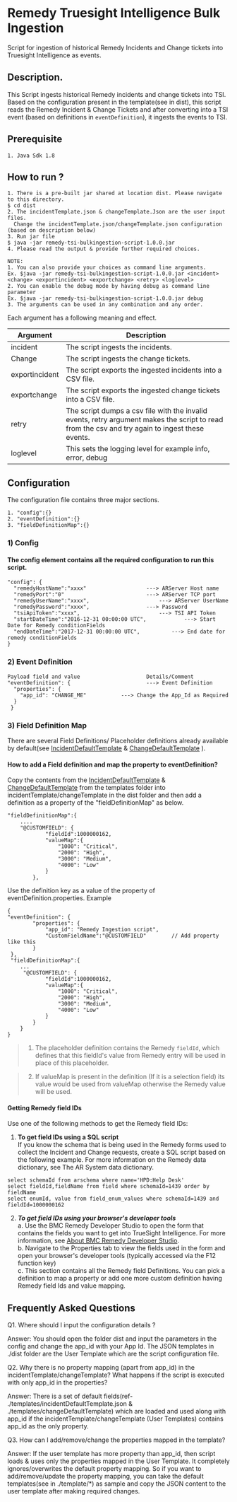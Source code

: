 # Remedy Truesight Intelligence Bulk Ingestion

Script for ingestion of historical Remedy Incidents and Change tickets into Truesight Intelligence as events.

## Description.

This Script ingests historical Remedy incidents and change tickets into TSI. Based on the configuration present in the template(see in dist), this script reads the Remedy Incident & Change Tickets and after converting into a TSI event (based on definitions in  `eventDefinition`), it ingests the events to TSI.

## Prerequisite 
```
1. Java Sdk 1.8

```

## How to run ?
```
1. There is a pre-built jar shared at location dist. Please navigate to this directory.
$ cd dist
2. The incidentTemplate.json & changeTemplate.Json are the user input files.
  Change the incidentTemplate.json/changeTemplate.json configuration (based on description below)
3. Run jar file
$ java -jar remedy-tsi-bulkingestion-script-1.0.0.jar
4. Please read the output & provide further required choices.
```
```
NOTE:
1. You can also provide your choices as command line arguments.
Ex. $java -jar remedy-tsi-bulkingestion-script-1.0.0.jar <incident> <change> <exportincident> <exportchange> <retry> <loglevel>
2. You can enable the debug mode by having debug as command line parameter 
Ex. $java -jar remedy-tsi-bulkingestion-script-1.0.0.jar debug
3. The arguments can be used in any combination and any order.
```
 Each argument has a following meaning and effect.
 
   | Argument        | Description													|
   |-----------------|---------------------------------------------------------------|
   |incident		 | The script ingests the incidents.     			 		| 
   |Change			 | The script ingests the change tickets.			   	   	|
   |exportincident   | The script exports the ingested incidents into a CSV file.     |
   |exportchange     | The script exports the ingested change tickets into a CSV file.|
   |retry		     | The script dumps a csv file with the invalid events, retry argument makes the script to read from the csv and try again to ingest these events.|
   |loglevel          | This sets the logging level	for example info, error, debug		|

## Configuration
   The configuration file contains three major sections.

    1. "config":{}
    2. "eventDefinition":{}
    3. "fieldDefinitionMap":{}


### 1) Config

#### The config element contains all the required configuration to run this script.
```
"config": {
  "remedyHostName":"xxxx"  					---> ARServer Host name
  "remedyPort":"0"  						---> ARServer TCP port
  "remedyUserName":"xxxx",  					---> ARServer UserName
  "remedyPassword":"xxxx",					---> Password
  "tsiApiToken":"xxxx",       					---> TSI API Token
  "startDateTime":"2016-12-31 00:00:00 UTC", 	 		---> Start Date for Remedy conditionFields
  "endDateTime":"2017-12-31 00:00:00 UTC", 			---> End date for remedy conditionFields
}

```


### 2) Event Definition
```
Payload field and value						Details/Comment
"eventDefinition": {						---> Event Definition
  "properties": {
    "app_id": "CHANGE_ME" 			---> Change the App_Id as Required
  }
 }
```

### 3) Field Definition Map

There are several Field Definitions/ Placeholder definitions already available by default(see [IncidentDefaultTemplate](https://github.com/boundary/remedy-tsi-bulkingestion-script/blob/master/templates/incidentDefaultTemplate.json) & [ChangeDefaultTemplate](https://github.com/boundary/remedy-tsi-bulkingestion-script/blob/master/templates/changeDefaultTemplate.json) ).

#### How to add a Field definition and map the property to eventDefinition?
Copy the contents from the [IncidentDefaultTemplate](https://github.com/boundary/remedy-tsi-bulkingestion-script/blob/master/templates/incidentDefaultTemplate.json) & [ChangeDefaultTemplate](https://github.com/boundary/remedy-tsi-bulkingestion-script/blob/master/templates/changeDefaultTemplate.json) from the templates folder into incidentTemplate/changeTemplate in the dist folder and then add a definition as a property of the "fieldDefinitionMap" as below.
```
"fieldDefinitionMap":{
	....
	"@CUSTOMFIELD": {
			"fieldId":1000000162,
			"valueMap":{
				"1000": "Critical",
				"2000": "High",
				"3000": "Medium",
				"4000": "Low"
			}
		},
```


Use the definition key as a value of the property of eventDefinition.properties.
Example
```
{
"eventDefinition": {						  
		"properties": {
			"app_id": "Remedy Ingestion script",
			"CustomFieldName":"@CUSTOMFIELD"		// Add property like this
		}
 },
 "fieldDefinitionMap":{
 	...
	 "@CUSTOMFIELD": {
			"fieldId":1000000162,
			"valueMap":{
				"1000": "Critical",
				"2000": "High",
				"3000": "Medium",
				"4000": "Low"
			}
		}
	}
}
```
> 1. The placeholder definition contains the Remedy `fieldId`, which defines that this fieldId's value from Remedy entry will be used in place of this placeholder.

> 2. If valueMap is present in the definition (If it is a selection field) its value would be used from valueMap otherwise the Remedy value will be used.

#### Getting Remedy field IDs

Use one of the following methods to get the Remedy field IDs:<br>

1. **To get field IDs using a SQL script**<br>
If you know the schema that is being used in the Remedy forms used to collect the Incident and Change requests, create a SQL script based on the following example. For more information on the Remedy data dictionary, see The AR System data dictionary.
```
select schemaId from arschema where name='HPD:Help Desk'
select fieldId,fieldName from field where schemaId=1439 order by fieldName
select enumId, value from field_enum_values where schemaId=1439 and fieldId=1000000162
```
2. ***To get field IDs using your browser's developer tools***<br>
a. Use the BMC Remedy Developer Studio to open the form that contains the fields you want to get into TrueSight Intelligence. For more information, see [About BMC Remedy Developer Studio](https://docs.bmc.com/docs/display/ars91/About+BMC+Remedy+Developer+Studio).<br>
b. Navigate to the Properties tab to view the fields used in the form and open your browser's developer tools (typically accessed via the F12 function key)<br>
c. This section contains all the Remedy field Definitions. You can pick a definition to map a property or add one more custom definition having Remedy field Ids and value mapping.

## Frequently Asked Questions

Q1. Where should I input the configuration details ?

Answer: You should open the folder dist and input the parameters in the config and change the app_id with your App Id. The JSON templates in ./dist folder are the User Template which are the script configuration file.

Q2. Why there is no property mapping (apart from app_id) in the incidentTemplate/changeTemplate? What happens if the script is executed with only app_id in the properties?

Answer: There is a set of default fields(ref- ./templates/incidentDefaultTemplate.json & ./templates/changeDefaultTemplate) which are loaded and used along with app_id if the incidentTemplate/changeTemplate (User Templates) contains app_id as the only property.

Q3. How can I add/remove/change the properties mapped in the template?

Answer: If the user template has more property than app_id, then script loads & uses only the properties mapped in the User Template. It completely ignores/overwrites the default property mapping. So if you want to add/remove/update the property mapping, you can take the default templates(see in ./template/*) as sample and copy the JSON content to the user template after making required changes.

